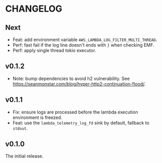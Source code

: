 # CHANGELOG

## Next

- Feat: add environment variable `AWS_LAMBDA_LOG_FILTER_MULTI_THREAD`.
- Perf: fast fail if the log line doesn't ends with `}` when checking EMF.
- Perf: apply single thread tokio executor.

## v0.1.2

- Note: bump dependencies to avoid h2 vulnerability. See https://seanmonstar.com/blog/hyper-http2-continuation-flood/.

## v0.1.1

- Fix: ensure logs are processed before the lambda execution environment is freezed.
- Feat: use the `lambda_telemetry_log_fd` sink by default, fallback to `stdout`.

## v0.1.0

The initial release.
